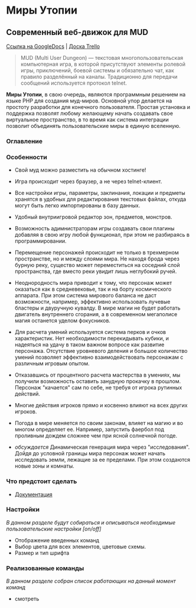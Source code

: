 # Миры Утопии
## Современный веб-движок для MUD

[Ссылка на GoogleDocs](https://drive.google.com/folderview?id=0B4iRVGZoxmySTm5oZHhLZHVPYWs&usp=sharing) | [Доска Trello](https://trello.com/b/dYc2L9lX/mud)

> MUD (Multi User Dungeon) — текстовая многопользовательская компьютерная игра, в которой присутствуют элементы ролевой игры, приключений, боевой системы и обязательно чат, как правило разделённый на каналы. Традиционно для передачи сообщений используется протокол telnet.

**Миры Утопии**, в свою очередь, являются программным решением на языке PHP для создания муд-миров.
Основной упор делается на простоту разработки для конечного пользователя. Простая установка и поддержка позволят любому желающему начать создавать свое виртуальное пространство, в то время как система интеграции позволит объединять пользовательские миры в единую вселенную.

### Оглавление


### Особенности
* Свой муд можно разместить на обычном хостинге!
* Игра происходит через браузер, а не через telnet-клиент.
* Все настройки игры, параметры, заклинания, локации и предметы хранятся в удобных для редактирования текстовых файлах, откуда могут быть легко импортированы в базу данных.
* Удобный внутриигровой редактор зон, предметов, монстров.
* Возможность адимнистраторам игры создавать свои плагины добавляя в свою игру любой функционал, при этом не разбираясь в программировании.


* Перемещение персонажей происходит не только в трехмерном пространстве, но и между слоями мира. Не находя брода через бурную реку, существо может переместиться на соседний слой пространства, где вместо реки увидит лишь неглубокий ручей.
* Неоднородность мира приводит к тому, что персонаж может оказаться как в средневековье, так и на борту космического аппарата. При этом система мирового баланса не даст возможности, например, эффективно использовать лучевые бластеры и двуручную кувалду. В мире магии не будет работать двигатель внутреннего сгорания, а в современном мегаполисе магия останется уделом фокусников.
* Для расчета умений используется система перков и очков характеристик. Нет необходимости перекидывать кубики, и надеяться на удачу в таком важном вопросе как развитие персонажа. Отсутствие уровневого деления и большое количество умений позволяет эффективно взаимодействовать персонажам с различным игровым опытом.
* Отказавшись от процентного расчета мастерства в умениях, мы получили возможность оставить занудную прокачку в прошлом. Персонаж "качается" сам по себе, не требуя от игрока рутинных действий.
* Многие действия игроков прямо и косвенно влияют на всех других игроков.
* Погода в мире меняется по своим законам, влияет на магию и во многом определяет ее. Например, запустить фаербол под проливным дождем сложнее чем при ясной солнечной погоде.
* *обсуждается* Динамическая генерация мира через "исследования". Дойдя до условной границы мира персонаж может начать исследовать земли, лежащие за ее пределами. При этом создаются новые зоны и комнаты.

### Что предстоит сделать
* [Документация](https://drive.google.com/folderview?id=0B4iRVGZoxmySTm5oZHhLZHVPYWs&usp=sharing)

### Настройки
*В данном разделе будут собираться и описываться необходимые пользовательские настройки [on/off]*

* Отображение введенных команд
* Выбор цвета для всех элементов, цветовые схемы.
* Размер и тип шрифта

### Реализованные команды
*В данном разделе собран список работающих на данный момент команд*

* смотреть

